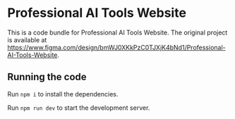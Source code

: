 
  # Professional AI Tools Website

  This is a code bundle for Professional AI Tools Website. The original project is available at https://www.figma.com/design/bmWJ0XKkPzC0TJXjK4bNd1/Professional-AI-Tools-Website.

  ## Running the code

  Run `npm i` to install the dependencies.

  Run `npm run dev` to start the development server.
  